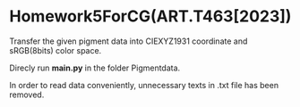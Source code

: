 # Homework5ForCG(ART.T463[2023])

Transfer the given pigment data into CIEXYZ1931 coordinate and sRGB(8bits) color space.  

Direcly run **main.py** in the folder Pigmentdata.   

In order to  read data conveniently, unnecessary texts in .txt file has been removed.  
